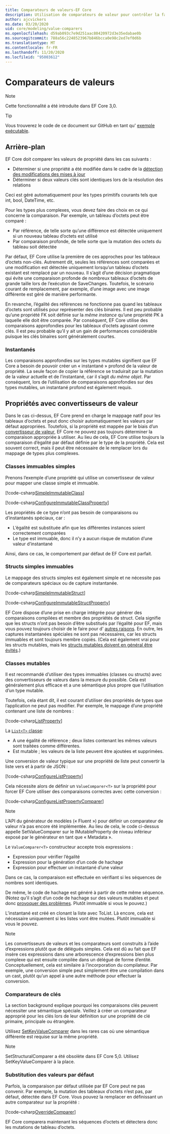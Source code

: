 ```yaml
---
title: Comparateurs de valeurs-EF Core
description: Utilisation de comparateurs de valeur pour contrôler la façon dont EF Core compare les valeurs de propriété
author: ajcvickers
ms.date: 03/20/2020
uid: core/modeling/value-comparers
ms.openlocfilehash: d59ab093c7e9d251aac80420972d3e35edabae0b
ms.sourcegitcommit: 788a56c2248523967b846bcca0e98c2ed7ef0d6b
ms.translationtype: MT
ms.contentlocale: fr-FR
ms.lasthandoff: 11/20/2020
ms.locfileid: "95003612"
---
```

# <a name="value-comparers"></a>Comparateurs de valeurs

> [!NOTE]  
> Cette fonctionnalité a été introduite dans EF Core 3,0.

> [!TIP]  
> Vous trouverez le code de ce document sur GitHub en tant qu' [exemple exécutable](https://github.com/dotnet/EntityFramework.Docs/tree/master/samples/core/Modeling/ValueConversions/).

## <a name="background"></a>Arrière-plan

EF Core doit comparer les valeurs de propriété dans les cas suivants :

* Déterminer si une propriété a été modifiée dans le cadre de la [détection des modifications des mises à jour](xref:core/saving/basic)
* Déterminer si deux valeurs clés sont identiques lors de la résolution des relations

Ceci est géré automatiquement pour les types primitifs courants tels que int, bool, DateTime, etc.

Pour les types plus complexes, vous devez faire des choix en ce qui concerne la comparaison.
Par exemple, un tableau d’octets peut être comparé :

* Par référence, de telle sorte qu’une différence est détectée uniquement si un nouveau tableau d’octets est utilisé
* Par comparaison profonde, de telle sorte que la mutation des octets du tableau soit détectée

Par défaut, EF Core utilise la première de ces approches pour les tableaux d’octets non-clés.
Autrement dit, seules les références sont comparées et une modification est détectée uniquement lorsqu’un tableau d’octets existant est remplacé par un nouveau.
Il s’agit d’une décision pragmatique qui évite une comparaison profonde de nombreux tableaux d’octets de grande taille lors de l’exécution de SaveChanges.
Toutefois, le scénario courant de remplacement, par exemple, d’une image avec une image différente est géré de manière performante.

En revanche, l’égalité des références ne fonctionne pas quand les tableaux d’octets sont utilisés pour représenter des clés binaires.
Il est peu probable qu’une propriété FK soit définie sur la _même instance_ qu’une propriété PK à laquelle elle doit être comparée.
Par conséquent, EF Core utilise des comparaisons approfondies pour les tableaux d’octets agissant comme clés.
Il est peu probable qu’il y ait un gain de performances considérable puisque les clés binaires sont généralement courtes.

### <a name="snapshots"></a>Instantanés

Les comparaisons approfondies sur les types mutables signifient que EF Core a besoin de pouvoir créer un « instantané » profond de la valeur de propriété.
La seule façon de copier la référence se traduirait par la mutation de la valeur actuelle et de l’instantané, car il s’agit _du même objet_.
Par conséquent, lors de l’utilisation de comparaisons approfondies sur des types mutables, un instantané profond est également requis.

## <a name="properties-with-value-converters"></a>Propriétés avec convertisseurs de valeur

Dans le cas ci-dessus, EF Core prend en charge le mappage natif pour les tableaux d’octets et peut donc choisir automatiquement les valeurs par défaut appropriées.
Toutefois, si la propriété est mappée par le biais d’un [convertisseur de valeur](xref:core/modeling/value-conversions), EF Core ne pouvez pas toujours déterminer la comparaison appropriée à utiliser.
Au lieu de cela, EF Core utilise toujours la comparaison d’égalité par défaut définie par le type de la propriété.
Cela est souvent correct, mais il peut être nécessaire de le remplacer lors du mappage de types plus complexes.

### <a name="simple-immutable-classes"></a>Classes immuables simples

Prenons l’exemple d’une propriété qui utilise un convertisseur de valeur pour mapper une classe simple et immuable.

[!code-csharp[SimpleImmutableClass](../../../samples/core/Modeling/ValueConversions/MappingImmutableClassProperty.cs?name=SimpleImmutableClass)]

[!code-csharp[ConfigureImmutableClassProperty](../../../samples/core/Modeling/ValueConversions/MappingImmutableClassProperty.cs?name=ConfigureImmutableClassProperty)]

Les propriétés de ce type n’ont pas besoin de comparaisons ou d’instantanés spéciaux, car :

* L’égalité est substituée afin que les différentes instances soient correctement comparées
* Le type est immuable, donc il n’y a aucun risque de mutation d’une valeur d’instantané

Ainsi, dans ce cas, le comportement par défaut de EF Core est parfait.

### <a name="simple-immutable-structs"></a>Structs simples immuables

Le mappage des structs simples est également simple et ne nécessite pas de comparateurs spéciaux ou de capture instantanée.

[!code-csharp[SimpleImmutableStruct](../../../samples/core/Modeling/ValueConversions/MappingImmutableStructProperty.cs?name=SimpleImmutableStruct)]

[!code-csharp[ConfigureImmutableStructProperty](../../../samples/core/Modeling/ValueConversions/MappingImmutableStructProperty.cs?name=ConfigureImmutableStructProperty)]

EF Core dispose d’une prise en charge intégrée pour générer des comparaisons compilées et membre des propriétés de struct.
Cela signifie que les structs n’ont pas besoin d’être substitués par l’égalité pour EF, mais vous pouvez toujours choisir de le faire pour d' [autres raisons](/dotnet/csharp/programming-guide/statements-expressions-operators/how-to-define-value-equality-for-a-type).
En outre, les captures instantanées spéciales ne sont pas nécessaires, car les structs immuables et sont toujours membre copiés.
(Cela est également vrai pour les structs mutables, mais les [structs mutables doivent en général être évités](/dotnet/csharp/write-safe-efficient-code).)

### <a name="mutable-classes"></a>Classes mutables

Il est recommandé d’utiliser des types immuables (classes ou structs) avec des convertisseurs de valeurs dans la mesure du possible.
Cela est généralement plus efficace et a une sémantique plus propre que l’utilisation d’un type mutable.

Toutefois, cela étant dit, il est courant d’utiliser des propriétés de types que l’application ne peut pas modifier.
Par exemple, le mappage d’une propriété contenant une liste de nombres :

[!code-csharp[ListProperty](../../../samples/core/Modeling/ValueConversions/MappingListProperty.cs?name=ListProperty)]

La [ `List<T>` classe](/dotnet/api/system.collections.generic.list-1):

* A une égalité de référence ; deux listes contenant les mêmes valeurs sont traitées comme différentes.
* Est mutable ; les valeurs de la liste peuvent être ajoutées et supprimées.

Une conversion de valeur typique sur une propriété de liste peut convertir la liste vers et à partir de JSON :

[!code-csharp[ConfigureListProperty](../../../samples/core/Modeling/ValueConversions/MappingListProperty.cs?name=ConfigureListProperty)]

Cela nécessite alors de définir un `ValueComparer<T>` sur la propriété pour forcer EF Core utiliser des comparaisons correctes avec cette conversion :

[!code-csharp[ConfigureListPropertyComparer](../../../samples/core/Modeling/ValueConversions/MappingListProperty.cs?name=ConfigureListPropertyComparer)]

> [!NOTE]  
> L’API du générateur de modèles (« Fluent ») pour définir un comparateur de valeur n’a pas encore été implémentée.
> Au lieu de cela, le code ci-dessus appelle SetValueComparer sur le IMutableProperty de niveau inférieur exposé par le générateur en tant que « Metadata ».

Le `ValueComparer<T>` constructeur accepte trois expressions :

* Expression pour vérifier l’égalité
* Expression pour la génération d’un code de hachage
* Expression pour effectuer un instantané d’une valeur  

Dans ce cas, la comparaison est effectuée en vérifiant si les séquences de nombres sont identiques.

De même, le code de hachage est généré à partir de cette même séquence.
(Notez qu’il s’agit d’un code de hachage sur des valeurs mutables et peut donc [provoquer des problèmes](https://ericlippert.com/2011/02/28/guidelines-and-rules-for-gethashcode/).
Plutôt immuable si vous le pouvez.)

L’instantané est créé en clonant la liste avec ToList.
Là encore, cela est nécessaire uniquement si les listes vont être mutées.
Plutôt immuable si vous le pouvez.

> [!NOTE]  
> Les convertisseurs de valeurs et les comparateurs sont construits à l’aide d’expressions plutôt que de délégués simples.
> Cela est dû au fait que EF insère ces expressions dans une arborescence d’expressions bien plus complexe qui est ensuite compilée dans un délégué de forme d’entité.
> Conceptuellement, cela est similaire à l’incorporation du compilateur.
> Par exemple, une conversion simple peut simplement être une compilation dans un cast, plutôt qu’un appel à une autre méthode pour effectuer la conversion.

### <a name="key-comparers"></a>Comparateurs de clés

La section background explique pourquoi les comparaisons clés peuvent nécessiter une sémantique spéciale.
Veillez à créer un comparateur approprié pour les clés lors de leur définition sur une propriété de clé primaire, principale ou étrangère.

Utilisez [SetKeyValueComparer](/dotnet/api/microsoft.entityframeworkcore.mutablepropertyextensions.setkeyvaluecomparer) dans les rares cas où une sémantique différente est requise sur la même propriété.

> [!NOTE]  
> SetStructuralComparer a été obsolète dans EF Core 5,0.
> Utilisez SetKeyValueComparer à la place.

### <a name="overriding-defaults"></a>Substitution des valeurs par défaut

Parfois, la comparaison par défaut utilisée par EF Core peut ne pas convenir.
Par exemple, la mutation des tableaux d’octets n’est pas, par défaut, détectée dans EF Core.
Vous pouvez la remplacer en définissant un autre comparateur sur la propriété :

[!code-csharp[OverrideComparer](../../../samples/core/Modeling/ValueConversions/OverridingByteArrayComparisons.cs?name=OverrideComparer)]

EF Core comparera maintenant les séquences d’octets et détectera donc les mutations de tableau d’octets.
